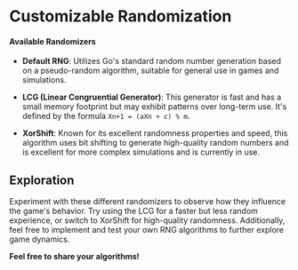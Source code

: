# Customizable Randomization

#### Available Randomizers

- **Default RNG**: Utilizes Go's standard random number generation based on a pseudo-random algorithm, suitable for general use in games and simulations.

- **LCG (Linear Congruential Generator)**: This generator is fast and has a small memory footprint but may exhibit patterns over long-term use. It's defined by the formula `Xn+1 = (aXn + c) % m`.

- **XorShift**: Known for its excellent randomness properties and speed, this algorithm uses bit shifting to generate high-quality random numbers and is excellent for more complex simulations and is currently in use.

## Exploration

Experiment with these different randomizers to observe how they influence the game's behavior. Try using the LCG for a faster but less random experience, or switch to XorShift for high-quality randomness. Additionally, feel free to implement and test your own RNG algorithms to further explore game dynamics.

**Feel free to share your algorithms!**